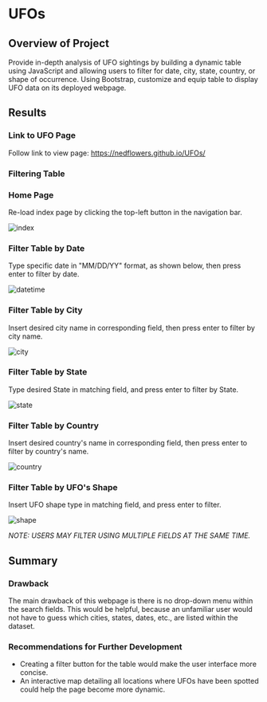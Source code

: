 # UFOs

## Overview of Project
Provide in-depth analysis of UFO sightings by building a dynamic table using JavaScript and allowing users to filter for date, city, state, country, or shape of occurrence. Using Bootstrap, customize and equip table to display UFO data on its deployed webpage.

## Results

### Link to UFO Page
Follow link to view page:
https://nedflowers.github.io/UFOs/


### Filtering Table
### Home Page
Re-load index page by clicking the top-left button in the navigation bar. 

![index](https://user-images.githubusercontent.com/95272294/158103791-bb10b967-1b56-4d39-a00a-df60adb120d4.png)

### Filter Table by Date
Type specific date in "MM/DD/YY" format, as shown below, then press enter to filter by date. 

 ![datetime](https://user-images.githubusercontent.com/95272294/158103959-60ef5f2d-6bf9-4e5a-941e-f0a3e0d36e37.png)
 
### Filter Table by City
Insert desired city name in corresponding field, then press enter to filter by city name.

![city](https://user-images.githubusercontent.com/95272294/158104210-5edc4d66-dcae-476d-bf6e-5ab1830152de.png)

### Filter Table by State
Type desired State in matching field, and press enter to filter by State.

![state](https://user-images.githubusercontent.com/95272294/158104371-09d4885a-f56e-440c-8b80-966232f40615.png)

### Filter Table by Country
Insert desired country's name in corresponding field, then press enter to filter by country's name.

![country](https://user-images.githubusercontent.com/95272294/158104508-5f6c1af4-1d87-4281-8c06-a766016414b2.png)

### Filter Table by UFO's Shape
Insert UFO shape type in matching field, and press enter to filter.

![shape](https://user-images.githubusercontent.com/95272294/158104644-a8b8fa95-67e2-4d13-83f7-d5c09738078f.png)


*NOTE: USERS MAY FILTER USING MULTIPLE FIELDS AT THE SAME TIME.*

## Summary
### Drawback
The main drawback of this webpage is there is no drop-down menu within the search fields. This would be helpful, because an unfamiliar user would not have to guess which cities, states, dates, etc., are listed within the dataset.

### Recommendations for Further Development
- Creating a filter button for the table would make the user interface more concise.
- An interactive map detailing all locations where UFOs have been spotted could help the page become more dynamic.
